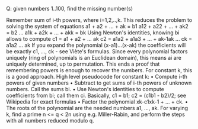 Q:  given numbers 1..100, find the missing number(s)

Remember sum of i-th powers, where i=1,2,..,k. This reduces the problem to solving the system of equations
a1 + a2 + ... + ak = b1
a12 + a22 + ... + ak2 = b2
...
a1k + a2k + ... + akk = bk
Using Newton's identities, knowing bi allows to compute
c1 = a1 + a2 + ... ak
c2 = a1a2 + a1a3 + ... + ak-1ak
...
ck = a1a2 ... ak
If you expand the polynomial (x-a1)...(x-ak) the coefficients will be exactly c1, ..., ck - see Viète's formulas. 
Since every polynomial factors uniquely (ring of polynomials is an Euclidean domain), this means ai are uniquely determined,
up to permutation.
This ends a proof that remembering powers is enough to recover the numbers. For constant k, this is a good approach.
High level pseudocode for constant k:
•	Compute i-th powers of given numbers
•	Subtract to get sums of i-th powers of unknown numbers. Call the sums bi.
•	Use Newton's identities to compute coefficients from bi; call them ci. Basically, c1 = b1; c2 = (c1b1 - b2)/2; 
  see Wikipedia for exact formulas
•	Factor the polynomial xk-c1xk-1 + ... + ck.
•	The roots of the polynomial are the needed numbers a1, ..., ak.
For varying k, find a prime n <= q < 2n using e.g. Miller-Rabin, and perform the steps with all numbers reduced modulo q.
